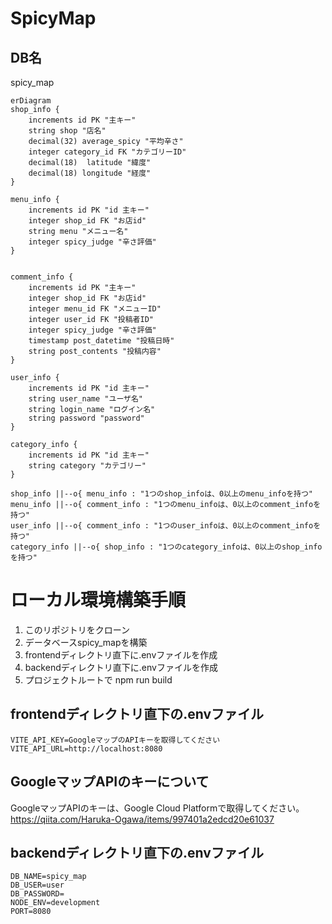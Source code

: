 # SpicyMap

## DB名
spicy_map

```mermaid
erDiagram
shop_info {
    increments id PK "主キー"
    string shop "店名"
    decimal(32) average_spicy "平均辛さ"
    integer category_id FK "カテゴリーID" 
    decimal(18)  latitude "緯度"
    decimal(18) longitude "経度"
}

menu_info {
    increments id PK "id 主キー"
    integer shop_id FK "お店id"
    string menu "メニュー名"
    integer spicy_judge "辛さ評価"
}


comment_info {
    increments id PK "主キー"
    integer shop_id FK "お店id"
    integer menu_id FK "メニューID"
    integer user_id FK "投稿者ID"
    integer spicy_judge "辛さ評価"
    timestamp post_datetime "投稿日時" 
    string post_contents "投稿内容"
}

user_info {
    increments id PK "id 主キー"
    string user_name "ユーザ名"
    string login_name "ログイン名"
    string password "password"
}

category_info {
    increments id PK "id 主キー"
    string category "カテゴリー"
}

shop_info ||--o{ menu_info : "1つのshop_infoは、0以上のmenu_infoを持つ"
menu_info ||--o{ comment_info : "1つのmenu_infoは、0以上のcomment_infoを持つ"
user_info ||--o{ comment_info : "1つのuser_infoは、0以上のcomment_infoを持つ"
category_info ||--o{ shop_info : "1つのcategory_infoは、0以上のshop_infoを持つ"
```

# ローカル環境構築手順
1. このリポジトリをクローン
2. データベースspicy_mapを構築
3. frontendディレクトリ直下に.envファイルを作成
4. backendディレクトリ直下に.envファイルを作成
5. プロジェクトルートで npm run build

## frontendディレクトリ直下の.envファイル
```
VITE_API_KEY=GoogleマップのAPIキーを取得してください
VITE_API_URL=http://localhost:8080
```

## GoogleマップAPIのキーについて
GoogleマップAPIのキーは、Google Cloud Platformで取得してください。
https://qiita.com/Haruka-Ogawa/items/997401a2edcd20e61037

## backendディレクトリ直下の.envファイル
```
DB_NAME=spicy_map
DB_USER=user
DB_PASSWORD=
NODE_ENV=development
PORT=8080
```